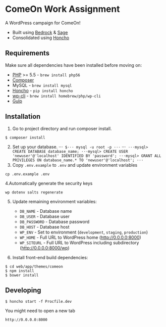 # ComeOn Work Assignment
A WordPress campaign for ComeOn!
* Built using [Bedrock](https://roots.io/bedrock/) & [Sage](https://roots.io/sage/)
* Consolidated using [Honcho](https://github.com/nickstenning/honcho)

## Requirements
Make sure all dependencies have been installed before moving on:
* [PHP](https://github.com/Homebrew/homebrew-php) >= 5.5 - `brew install php56`
* [Composer](https://getcomposer.org/doc/00-intro.md#installation-linux-unix-osx) 
* MySQL - `brew install mysql`
* [Honcho](https://github.com/nickstenning/honcho) - `pip install honcho`
* [wp-cli](https://wp-cli.org/docs/installing/) - `brew install homebrew/php/wp-cli`
* [Gulp](https://github.com/gulpjs/gulp/blob/master/docs/getting-started.md)

## Installation
1. Go to project directory and run composer install.
```⋅⋅⋅
$ composer install
```
2. Set up your database.
⋅⋅⋅```
$⋅⋅⋅ mysql -u root -p
⋅⋅⋅```
⋅⋅⋅```
⋅⋅⋅mysql> CREATE DATABASE database_name;
⋅⋅⋅mysql> CREATE USER 'newuser'@'localhost' IDENTIFIED BY 'password';
⋅⋅⋅mysql> GRANT ALL PRIVILEGES ON database_name.* TO 'newuser'@'localhost';
⋅⋅⋅```
3. Copy `.env.example` to `.env` and update environment variables
```
cp .env.example .env
```
4.Automatically generate the security keys
```
wp dotenv salts regenerate
```
5. Update remaining environment variables:
	* `DB_NAME` - Database name
	* `DB_USER` - Database user
	* `DB_PASSWORD` - Database password
	* `DB_HOST` - Database host
	* `WP_ENV` - Set to environment (`development`, `staging`, `production`)
	* `WP_HOME` - Full URL to WordPress home (http://0.0.0.0:8000)
	* `WP_SITEURL` - Full URL to WordPress including subdirectory (http://0.0.0.0:8000/wp)

5. Install front-end build dependencies:
```
$ cd web/app/themes/comeon
$ npm install
$ bower install
```

## Developing

```
$ honcho start -f Procfile.dev
```

You might need to open a new tab 
```
http://0.0.0.0:8000
```
